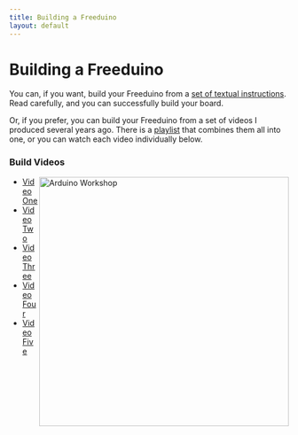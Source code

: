 ```yaml
---
title: Building a Freeduino
layout: default
---
```


# Building a Freeduino

You can, if you want, build your Freeduino from a [set of textual instructions](http://mcukits.com/2009/03/12/assembling-the-freeduino-board-kit/). Read carefully, and you can successfully build your board.

Or, if you prefer, you can build your Freeduino from a set of videos I produced several years ago. There is a [playlist](http://www.youtube.com/view_play_list?p=DDC57FBF3063BEFF) that combines them all into one, or you can watch each video individually below.

### Build Videos

<a href="http://www.flickr.com/photos/m4rlonj/2962664259/" title="Arduino Workshop by m4rlonj, on Flickr"><img src="http://farm4.staticflickr.com/3020/2962664259_953e9d754b.jpg" width="450" alt="Arduino Workshop" align="right"/></a>


* [Video One](http://www.youtube.com/watch?v=BlfVFumlX3M&feature=share&list=PLDDC57FBF3063BEFF)
* [Video Two](http://www.youtube.com/watch?v=Gikh90VWk84&feature=share&list=PLDDC57FBF3063BEFF)
* [Video Three](http://www.youtube.com/watch?v=YSXxspab3C0&feature=share&list=PLDDC57FBF3063BEFF)
* [Video Four](http://www.youtube.com/watch?v=dU5THhLRyj0&feature=share&list=PLDDC57FBF3063BEFF)
* [Video Five](http://www.youtube.com/watch?v=k-iSK8EZZgg&feature=share&list=PLDDC57FBF3063BEFF)